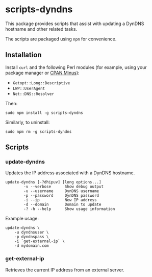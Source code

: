 # scripts-dyndns

This package provides scripts that assist with updating a DynDNS hostname and
other related tasks.

The scripts are packaged using `npm` for convenience.

## Installation

Install `curl` and the following Perl modules (for example, using your package
manager or
[CPAN Minus](https://github.com/miyagawa/cpanminus)):

- `Getopt::Long::Descriptive`
- `LWP::UserAgent`
- `Net::DNS::Resolver`

Then:

    sudo npm install -g scripts-dyndns

Similarly, to uninstall:

    sudo npm rm -g scripts-dyndns

## Scripts

### update-dyndns

Updates the IP address associated with a DynDNS hostname.

```
update-dyndns [-?dhipuv] [long options...]
        -v --verbose      Show debug output
        -u --username     DynDNS username
        -p --password     DynDNS password
        -i --ip           New IP address
        -d --domain       Domain to update
        -? -h --help      Show usage information
```

Example usage:

```
update-dyndns \
    -u dyndnsuser \
    -p dyndnspass \
    -i `get-external-ip` \
    -d mydomain.com
```

### get-external-ip

Retrieves the current IP address from an external server.
